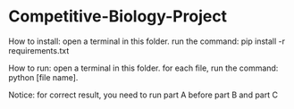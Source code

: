 # Competitive-Biology-Project

How to install: open a terminal in this folder. run the command: pip install -r requirements.txt

How to run: open a terminal in this folder. for each file, run the command: python [file name].

Notice: for correct result, you need to run part A before part B and part C
